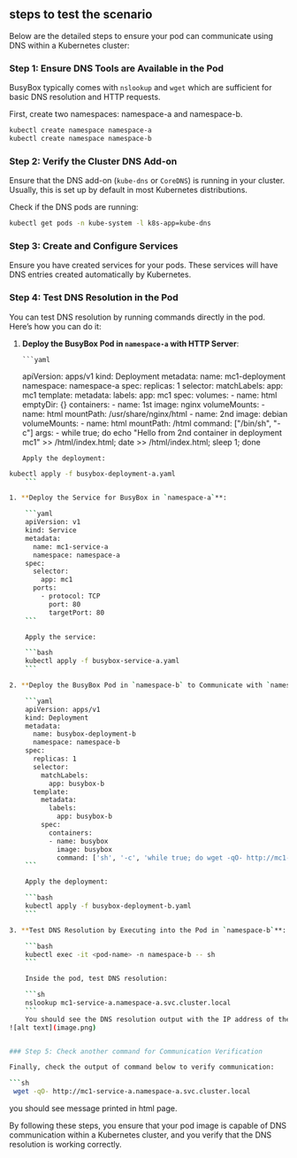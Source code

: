 ## steps to test the scenario

Below are the detailed steps to ensure your pod can communicate using DNS within a Kubernetes cluster:

### Step 1: Ensure DNS Tools are Available in the Pod

BusyBox typically comes with `nslookup` and `wget` which are sufficient for basic DNS resolution and HTTP requests.

First, create two namespaces: namespace-a and namespace-b.

```bash
kubectl create namespace namespace-a
kubectl create namespace namespace-b
```

### Step 2: Verify the Cluster DNS Add-on

Ensure that the DNS add-on (`kube-dns` or `CoreDNS`) is running in your cluster. Usually, this is set up by default in most Kubernetes distributions.

Check if the DNS pods are running:

```bash
kubectl get pods -n kube-system -l k8s-app=kube-dns
```

### Step 3: Create and Configure Services

Ensure you have created services for your pods. These services will have DNS entries created automatically by Kubernetes.

### Step 4: Test DNS Resolution in the Pod

You can test DNS resolution by running commands directly in the pod. Here’s how you can do it:

1.  **Deploy the BusyBox Pod in `namespace-a` with HTTP Server**:

        ```yaml

    apiVersion: apps/v1
    kind: Deployment
    metadata:
    name: mc1-deployment
    namespace: namespace-a
    spec:
    replicas: 1
    selector:
    matchLabels:
    app: mc1
    template:
    metadata:
    labels:
    app: mc1
    spec:
    volumes: - name: html
    emptyDir: {}
    containers: - name: 1st
    image: nginx
    volumeMounts: - name: html
    mountPath: /usr/share/nginx/html - name: 2nd
    image: debian
    volumeMounts: - name: html
    mountPath: /html
    command: ["/bin/sh", "-c"]
    args: - while true; do
    echo "Hello from 2nd container in deployment mc1" >> /html/index.html;
    date >> /html/index.html;
    sleep 1;
    done
    ```
    Apply the deployment:

````bash
kubectl apply -f busybox-deployment-a.yaml
    ```

1. **Deploy the Service for BusyBox in `namespace-a`**:

    ```yaml
    apiVersion: v1
    kind: Service
    metadata:
      name: mc1-service-a
      namespace: namespace-a
    spec:
      selector:
        app: mc1
      ports:
        - protocol: TCP
          port: 80
          targetPort: 80
    ```

    Apply the service:

    ```bash
    kubectl apply -f busybox-service-a.yaml
    ```

2. **Deploy the BusyBox Pod in `namespace-b` to Communicate with `namespace-a`**:

    ```yaml
    apiVersion: apps/v1
    kind: Deployment
    metadata:
      name: busybox-deployment-b
      namespace: namespace-b
    spec:
      replicas: 1
      selector:
        matchLabels:
          app: busybox-b
      template:
        metadata:
          labels:
            app: busybox-b
        spec:
          containers:
          - name: busybox
            image: busybox
            command: ['sh', '-c', 'while true; do wget -qO- http://mc1-service-a.namespace-a.svc.cluster.local; sleep 10; done']
    ```

    Apply the deployment:

    ```bash
    kubectl apply -f busybox-deployment-b.yaml
    ```

3. **Test DNS Resolution by Executing into the Pod in `namespace-b`**:

    ```bash
    kubectl exec -it <pod-name> -n namespace-b -- sh
    ```

    Inside the pod, test DNS resolution:

    ```sh
    nslookup mc1-service-a.namespace-a.svc.cluster.local
    ```
    You should see the DNS resolution output with the IP address of the service.
![alt text](image.png)


### Step 5: Check another command for Communication Verification

Finally, check the output of command below to verify communication:

```sh
 wget -qO- http://mc1-service-a.namespace-a.svc.cluster.local
````

you should see message printed in html page.

By following these steps, you ensure that your pod image is capable of DNS communication within a Kubernetes cluster, and you verify that the DNS resolution is working correctly.
